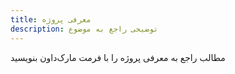 ```yaml
---
title: معرفی پروژه
description: توضیحی راجع به موضوع
---
```


مطالب راجع به معرفی پروژه را با فرمت مارک‌داون بنویسید